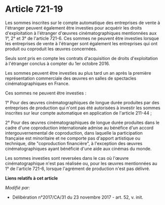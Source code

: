 # Article 721-19

Les sommes inscrites sur le compte automatique des entreprises de vente à l'étranger peuvent également être investies pour
acquérir les droits d'exploitation à l'étranger d'œuvres cinématographiques mentionnées aux 1°, 2° et 3° de l'article 721-6.
Ces sommes ne peuvent être investies lorsque les entreprises de vente à l'étranger sont également les entreprises qui ont
produit ou coproduit les œuvres concernées.

Seuls sont pris en compte les contrats d'acquisition de droits d'exploitation à l'étranger conclus à compter du 1er octobre
2016.

Les sommes peuvent être investies au plus tard un an après la première représentation commerciale des œuvres en salles de
spectacles cinématographiques en France.

Ces sommes ne peuvent être investies :

1° Pour des œuvres cinématographiques de longue durée produites par des entreprises de production qui n'ont pas été
autorisées à investir les sommes inscrites sur leur compte automatique en application de l'article 211-44 ;

2° Pour des œuvres cinématographiques de longue durée produites dans le cadre d'une coproduction internationale admise au
bénéfice d'un accord intergouvernemental de coproduction, dans laquelle la participation française est minoritaire et ne
comporte pas d'apport artistique ou technique, dite "coproduction financière", à l'exception des œuvres cinématographiques
ayant bénéficié d'une aide aux cinémas du monde.

Les sommes investies sont reversées dans le cas où l'œuvre cinématographique n'est pas réalisée ou, pour les œuvres
mentionnées au 1° de l'article 721-6, lorsque l'agrément de production n'est pas délivré.

**Liens relatifs à cet article**

_Modifié par_:

  - Délibération n°2017/CA/31 du 23 novembre 2017 - art. 52, v. init.
